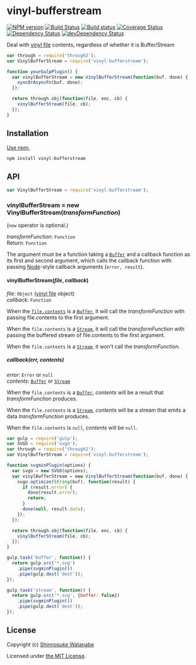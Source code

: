 # vinyl-bufferstream

[![NPM version](https://img.shields.io/npm/v/vinyl-bufferstream.svg?style=flat)](https://www.npmjs.com/package/vinyl-bufferstream)
[![Build Status](https://img.shields.io/travis/shinnn/vinyl-bufferstream.svg?style=flat)](https://travis-ci.org/shinnn/vinyl-bufferstream)
[![Build status](https://ci.appveyor.com/api/projects/status/gqc8t4mju49p6fkn?svg=true)](https://ci.appveyor.com/project/ShinnosukeWatanabe/vinyl-bufferstream)
[![Coverage Status](https://img.shields.io/coveralls/shinnn/vinyl-bufferstream.svg?style=flat)](https://coveralls.io/r/shinnn/vinyl-bufferstream)
[![Dependency Status](https://img.shields.io/david/shinnn/vinyl-bufferstream.svg?style=flat&label=deps)](https://david-dm.org/shinnn/vinyl-bufferstream)
[![devDependency Status](https://img.shields.io/david/dev/shinnn/vinyl-bufferstream.svg?style=flat&label=devDeps)](https://david-dm.org/shinnn/vinyl-bufferstream#info=devDependencies)

Deal with [vinyl file](https://github.com/wearefractal/vinyl) contents, regardless of whether it is Buffer/Stream

```javascript
var through = require('through2');
var VinylBufferStream = require('vinyl-bufferstream');

function yourGulpPlugin() {
  var vinylBufferStream = new VinylBufferStream(function(buf, done) {
    syncOrAsyncFn(buf, done); 
  });

  return through.obj(function(file, enc, cb) {
    vinylBufferStream(file, cb);
  });
}
```

## Installation

[Use npm.](https://docs.npmjs.com/cli/install)

```sh
npm install vinyl-bufferstream
```

## API

```javascript
var VinylBufferStream = require('vinyl-bufferstream');
```

### vinylBufferStream = new VinylBufferStream(*transformFunction*)

(`new` operator is optional.)

*transformFunction*: `Function`  
Return: `Function`

The argument must be a function taking a [`Buffer`][buffer] and a callback function as its first and second argument, which calls the callback function with passing [Node](http://nodejs.org/)-style callback arguments (`error, result`).

#### vinylBufferStream(*file*, *callback*)

*file*: `Object` ([vinyl file](https://github.com/wearefractal/vinyl#file) object)  
*callback*: `Function`

When the [`file.contents`](https://github.com/wearefractal/vinyl#optionscontents) is a [`Buffer`][buffer], it will call the *transformFunction* with passing file.contents to the first argument.

When the `file.contents` is a [`Stream`][buffer], it will call the *transformFunction* with passing the buffered stream of file.contents to the first argument.

When the `file.contents` is a [`Stream`][stream], it won't call the *transformFunction*.

##### callback(err, contents)

*error*: `Error` or `null`  
*contents*: [`Buffer`][buffer] or [`Stream`][stream]

When the `file.contents` is a [`Buffer`][buffer], *contents* will be a result that *transformFunction* produces.

When the `file.contents` is a [`Stream`][stream], *contents* will be a stream that emits a data *transformFunction* produces.

When the `file.contents` is `null`, *contents* will be `null`.

```javascript
var gulp = require('gulp');
var SVGO = require('svgo');
var through = require('through2');
var VinylBufferStream = require('vinyl-bufferstream');

function svgminPlugin(options) {
  var svgo = new SVGO(options);
  var vinylBufferStream = new VinylBufferStream(function(buf, done) {
    svgo.optimize(String(buf), function(result) {
      if (result.error) {
        done(result.error);
        return;
      }
      done(null, result.data);
    });
  });

  return through.obj(function(file, enc, cb) {
    vinylBufferStream(file, cb);
  });
}

gulp.task('buffer', function() {
  return gulp.src('*.svg')
    .pipe(svgminPlugin())
    .pipe(gulp.dest('dest'));
});

gulp.task('stream', function() {
  return gulp.src('*.svg', {buffer: false})
    .pipe(svgminPlugin())
    .pipe(gulp.dest('dest'));
});
```

## License

Copyright (c) [Shinnosuke Watanabe](https://github.com/shinnn)

Licensed under [the MIT License](./LICENSE).

[buffer]: https://iojs.org/api/buffer.html#buffer_class_buffer
[stream]: https://iojs.org/api/stream.html